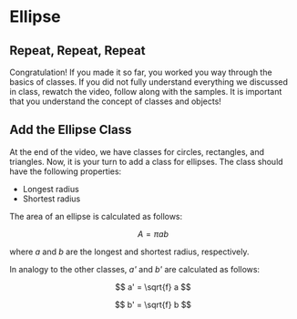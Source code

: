 # Ellipse

## Repeat, Repeat, Repeat

Congratulation! If you made it so far, you worked you way through the basics of classes. If you did not fully understand everything we discussed in class, rewatch the video, follow along with the samples. It is important that you understand the concept of classes and objects!

## Add the Ellipse Class

At the end of the video, we have classes for circles, rectangles, and triangles. Now, it is your turn to add a class for ellipses. The class should have the following properties:

* Longest radius
* Shortest radius

The area of an ellipse is calculated as follows:

$$ A=πab $$

where _a_ and _b_ are the longest and shortest radius, respectively.

In analogy to the other classes, _a'_ and _b'_ are calculated as follows:

$$ a' = \sqrt{f} a $$

$$ b' = \sqrt{f} b $$
